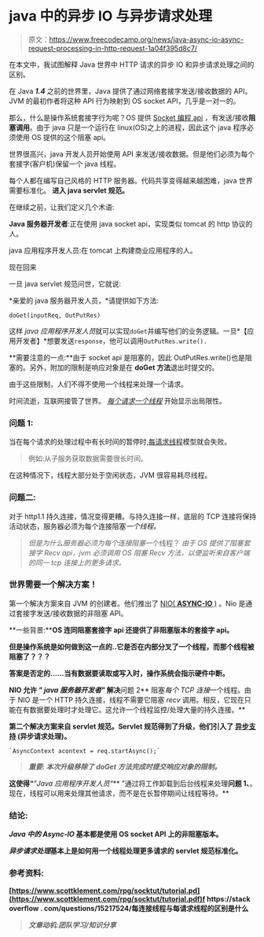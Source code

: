 # java 中的异步 IO 与异步请求处理

> 原文：<https://www.freecodecamp.org/news/java-async-io-async-request-processing-in-http-request-1a04f395d8c7/>

在本文中，我试图解释 Java 世界中 HTTP 请求的异步 IO 和异步请求处理之间的区别。

在 Java ***1.4*** 之前的世界里，Java 提供了通过网络套接字发送/接收数据的 API。JVM 的最初作者将这种 API 行为映射到 OS socket API，几乎是一对一的。

那么，什么是操作系统套接字行为呢？OS 提供 [Socket 编程 api](https://www.csd.uoc.gr/~hy556/material/tutorials/cs556-3rd-tutorial.pdf) ，有发送/接收**阻塞调用**。由于 java 只是一个运行在 linux(OS)之上的进程，因此这个 java 程序必须使用 OS 提供的这个阻塞 api。

世界很高兴，java 开发人员开始使用 API 来发送/接收数据。但是他们必须为每个套接字(客户机)保留一个 java 线程。

每个人都在编写自己风格的 HTTP 服务器。代码共享变得越来越困难，java 世界需要标准化。
**进入 java servlet 规范。**

在继续之前，让我们定义几个术语:

**Java 服务器开发者**:正在使用 java socket api，实现类似 tomcat 的 http 协议的人。

java 应用程序开发人员:在 tomcat 上构建商业应用程序的人。

现在回来

一旦 java servlet 规范问世，它就说:

*亲爱的 java 服务器开发人员，*请提供如下方法:

```
doGet(inputReq, OutPutRes)
```

这样 *java 应用程序开发人员*就可以实现`doGet`并编写他们的业务逻辑。一旦*【应用开发者】*想要发送`response`，他可以调用`OutPutRes.write().`

**需要注意的一点:**由于 socket api 是阻塞的，因此 OutPutRes.write()也是阻塞的。另外，附加的限制是响应对象是在 **doGet 方法**退出时提交的。

由于这些限制，人们不得不使用一个线程来处理一个请求。

时间流逝，互联网接管了世界。 [*每个请求一个线程*](https://stackoverflow.com/questions/15217524/what-is-the-difference-between-thread-per-connection-vs-thread-per-request) 开始显示出局限性。

### 问题 1:

当在每个请求的处理过程中有长时间的暂停时,[每请求线程](https://stackoverflow.com/questions/15217524/what-is-the-difference-between-thread-per-connection-vs-thread-per-request)模型就会失败。

> 例如:从子服务获取数据需要很长时间。

在这种情况下，线程大部分处于空闲状态，JVM 很容易耗尽线程。

### 问题二:

对于 http1.1 持久连接，情况变得更糟。与持久连接一样，底层的 TCP 连接将保持活动状态，服务器必须为每个连接阻塞*一个线程。*

> *但是为什么服务器必须为每个连接阻塞*一个线程？
> *由于 OS 提供了阻塞套接字 Recv api，jvm 必须调用 OS 阻塞 Recv 方法，以便监听来自客户端的同一 tcp 连接上的更多请求。*

### 世界需要一个解决方案！

第一个解决方案来自 JVM 的创建者。他们推出了 [NIO( **ASYNC-IO** )](https://en.wikipedia.org/wiki/Non-blocking_I/O_(Java)) 。Nio 是通过套接字发送/接收数据的非阻塞 API。

**一些背景:****OS 连同阻塞套接字 api 还提供了非阻塞版本的套接字 api。**

**但是操作系统是如何做到这一点的..它是否在内部分叉了一个线程，而那个线程被阻塞了？？？**

**答案是否定的……当有数据要读取或写入时，操作系统会指示硬件中断。**

**NIO 允许 *" **java 服务器开发者"*** 解决**问题 2** 阻塞*每个 TCP 连接*一个线程。由于 NIO 是一个 HTTP 持久连接，线程不需要它阻塞 *recv* 调用。相反，它现在只能在有数据要处理时才处理它。这允许一个线程监控/处理大量的持久连接。**

**第二个解决方案来自 servlet 规范。Servlet 规范得到了升级，他们引入了 [**异步支持**](https://docs.oracle.com/javaee/7/tutorial/servlets012.htm) **(异步请求处理)。****

```
`AsyncContext acontext = req.startAsync();`
```

> *****重要:*** *本次升级移除了 **doGet** 方法完成时提交响应对象的限制。***

**这使得“***”Java 应用程序开发人员“*** ”通过将工作卸载到后台线程来处理**问题 1、**。现在，线程可以用来处理其他请求，而不是在长暂停期间让线程等待。**

### **结论:**

***Java 中的 Async-IO* 基本都是使用 OS socket API 上的非阻塞版本。**

***异步请求处理*基本上是如何用一个线程处理更多请求的 servlet 规范标准化。**

### **参考资料:**

**[https://www.scottklement.com/rpg/socktut/tutorial.pd](https://www.scottklement.com/rpg/socktut/tutorial.pdf)f
https://stack overflow . com/questions/15217524/每连接线程与每请求线程的区别是什么**

> ***文章动机:团队学习/知识分享***